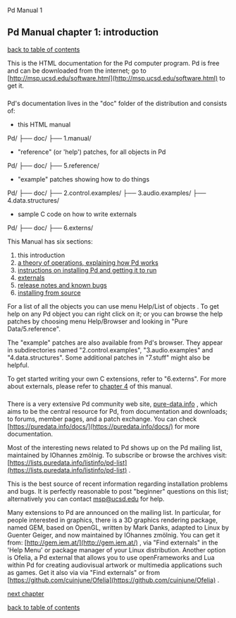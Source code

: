 

Pd Manual 1


## Pd Manual chapter 1: introduction


[back to table of contents](index.htm#s1)


This is the HTML documentation for the Pd computer program.
Pd is free and can be downloaded from the internet;
go to
[http://msp.ucsd.edu/software.html](http://msp.ucsd.edu/software.html)
to get it.

###


Pd's documentation lives in the "doc" folder of the distribution and consists of:


- this HTML manual


Pd/
├── doc/
├── 1.manual/


- "reference" (or 'help') patches, for all objects in Pd


Pd/
├── doc/
├── 5.reference/


- "example" patches showing how to do things


Pd/
├── doc/
├── 2.control.examples/
├── 3.audio.examples/
├── 4.data.structures/


- sample C code on how to write externals


Pd/
├── doc/
├── 6.externs/


This Manual has six sections:


1.  this introduction
2.   [a theory of operations, explaining how Pd works](x2.htm)
3.   [instructions on installing Pd and getting it to run](x3.htm)
4.   [externals](x4.htm)
5.   [release notes and known bugs](x5.htm)
6.   [installing from source](x6.htm)


For a list of all the objects you can use menu  Help/List of objects . To get help on any
Pd object you can right click on it; or you can browse the help patches
by choosing menu  Help/Browser  and looking in
"Pure Data/5.reference".


The "example" patches are also available from Pd's browser. They appear in subdirectories
named "2.control.examples", "3.audio.examples" and "4.data.structures". Some additional
patches in "7.stuff" might also be helpful.


To get started writing your own C extensions, refer to "6.externs". For more about externals,
please refer to  [chapter 4](x4.htm)  of this manual.


###


There is a very extensive Pd community web site,
[pure-data.info](http://www.pure-data.info/)  , which aims to be the central resource for Pd,
from documentation and downloads; to forums, member pages, and a patch exchange. You can check
[https://puredata.info/docs/](https://puredata.info/docs/)   for more documentation.


Most of the interesting news related to Pd shows up on the Pd mailing list,
maintained by IOhannes zmölnig.  To subscribe or browse the archives
visit:
[https://lists.puredata.info/listinfo/pd-list](https://lists.puredata.info/listinfo/pd-list)  .

This is the
best source of recent information regarding installation problems and bugs.  It
is perfectly reasonable to post "beginner" questions on this list; alternatively
you can contact msp@ucsd.edu for help.


Many extensions to Pd are announced on the mailing list. In particular,
for people interested in graphics, there is a 3D graphics rendering package,
named GEM, based on OpenGL, written by Mark Danks, adapted to Linux by
Guenter Geiger, and now maintained by IOhannes zmölnig. You can get
it from:  [http://gem.iem.at/](http://gem.iem.at/)  , via "Find externals" in the
'Help Menu' or package manager of your Linux distribution. Another option is Ofelia, a Pd external
that allows you to use openFrameworks and Lua within Pd for creating audiovisual artwork
or multimedia applications such as games. Get it also via via "Find externals" or from
[https://github.com/cuinjune/Ofelia](https://github.com/cuinjune/Ofelia)  .


[next chapter](x2.htm)

[back to table of contents](index.htm#s1)
